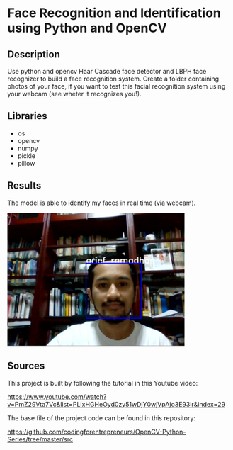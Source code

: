 # Face Recognition and Identification using Python and OpenCV

## Description 
Use python and opencv Haar Cascade face detector and LBPH face recognizer to build a face recognition system. Create a folder containing photos of your face, if you want to test this facial recognition system using your webcam (see wheter it recognizes you!).


## Libraries
* os
* opencv
* numpy
* pickle
* pillow

## Results

The model is able to identify my faces in real time (via webcam).

<img src="https://github.com/arief25ramadhan/Face-Recognition/blob/master/image_demo.PNG" width="400">

## Sources

This project is built by following the tutorial in this Youtube video:

https://www.youtube.com/watch?v=PmZ29Vta7Vc&list=PLIxHGHeOyd0zy51wDjY0wjVpAjo3E93ir&index=29

The base file of the project code can be found in this repository:

https://github.com/codingforentrepreneurs/OpenCV-Python-Series/tree/master/src
